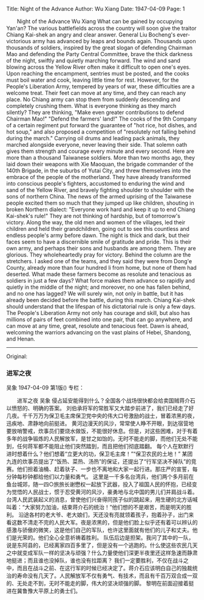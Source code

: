 Title: Night of the Advance
Author: Wu Xiang
Date: 1947-04-09
Page: 1

　　Night of the Advance
    Wu Xiang
    What can be gained by occupying Yan'an? The various battlefields across the country will soon give the traitor Chiang Kai-shek an angry and clear answer.
    General Liu Bocheng's ever-victorious army has advanced by leaps and bounds again. Thousands upon thousands of soldiers, inspired by the great slogan of defending Chairman Mao and defending the Party Central Committee, brave the thick darkness of the night, swiftly and quietly marching forward.
    The wind and sand blowing across the Yellow River often make it difficult to open one's eyes. Upon reaching the encampment, sentries must be posted, and the cooks must boil water and cook, leaving little time for rest. However, for the People's Liberation Army, tempered by years of war, these difficulties are a welcome treat. Their feet can move at any time, and they can reach any place. No Chiang army can stop them from suddenly descending and completely crushing them.
    What is everyone thinking as they march silently? They are thinking, "Make even greater contributions to defend Chairman Mao!" "Defend the farmers' land!"
    The cooks of the 9th Company of a certain regiment put forward the guarantee of "hot rice, hot dishes, and hot soup," and also proposed a competition of "resolutely not falling behind during the march." Carrying oil drums and leading pack animals, they marched alongside everyone, never leaving their side. That solemn oath gives them strength and courage every minute and every second.
    Here are more than a thousand Taiwanese soldiers. More than two months ago, they laid down their weapons with Xie Maoquan, the brigade commander of the 140th Brigade, in the suburbs of Yutai City, and threw themselves into the embrace of the people of the motherland. They have already transformed into conscious people's fighters, accustomed to enduring the wind and sand of the Yellow River, and bravely fighting shoulder to shoulder with the sons of northern China. The news of the armed uprising of the Taiwanese people excited them so much that they jumped up like children, shouting in broken Northern dialect: "Everyone work hard and keep it up to end Chiang Kai-shek's rule!" They are not thinking of hardship, but of tomorrow's victory.
    Along the way, the old men and women of the villages, led their children and held their grandchildren, going out to see this countless and endless people's army before dawn. The night is thick and dark, but their faces seem to have a discernible smile of gratitude and pride. This is their own army, and perhaps their sons and husbands are among them. They are glorious. They wholeheartedly pray for victory.
    Behind the column are the stretchers. I asked one of the teams, and they said they were from Dong'e County, already more than four hundred li from home, but none of them had deserted. What made these farmers become as resolute and tenacious as soldiers in just a few days? What force makes them advance so rapidly and quietly in the middle of the night; and moreover, no one has fallen behind, and no one has lagged?
    We will surely win, not only in battle, but it has already been decided before the battle, during this march. Chiang Kai-shek should understand that the lifespan of his dictatorial rule is only a few days. The People's Liberation Army not only has courage and skill, but also has millions of pairs of feet combined into one pair, that can go anywhere, and can move at any time, great, resolute and tenacious feet.
    Dawn is ahead, welcoming the warriors advancing on the vast plains of Hebei, Shandong, and Henan.



<hr /> 

Original: 


### 进军之夜
吴象
1947-04-09
第1版()
专栏：

　　进军之夜
    吴象
    侵占延安能得到什么？全国各个战场很快都会给卖国贼蒋介石以愤怒的、明确的答案。
    刘伯承将军的常胜军又大踏步前进了，我们已经走了好几夜。千千万万为保卫毛主席保卫党中央的伟大口号激励的战士，冒着浓黑的夜，迅疾地、肃静地向前挺进。
    黄河边漫天的风沙，常常使人睁不开眼，到达宿营地要放哨警戒，炊事员们要烧水做饭，不能很好休息。但是，对这些困难，对于有着多年的战争锻炼的人民解放军，是甘之如饴的。无时不能走的脚，而他们无处不能到，任何蒋军都不能阻止他们突然踏到，而且把他们彻底踏翻。
    每个人在默默行进时想着什么？他们想着“立更大的功，保卫毛主席！”“保卫农民的土地！”
    某团九连的炊事员提出了“饭热、菜热、汤热”的保证，还提出了“行军坚决不掉队”的竞赛。他们担着油桶、赶着驮子、一步也不离地和大家一起行进。那庄严的宣誓，每分钟每秒钟都给他们以力量和勇气。
    这里是一千多名台湾兵，他们两个多月前在鱼台城郊，随一四○旅旅长谢懋权一起放下武器，投入了祖国人民的怀抱，已经变为觉悟的人民战士，惯于忍受黄河的风沙，豪勇地与北中国的男儿们并肩战斗着。台湾人民武装起义的消息，曾使他们兴奋得同孩子似的跳起来，用生硬的北方话喊叫着：“大家努力加油，结束蒋介石的统治！”他们想的不是艰苦，而是明天的胜利。
    沿途各村的老大爷、老大娘们，天还没有亮就领着孩子，抱着孙子，出门来看这数不清走不完的人民大军。夜是浓黑的，但是他们脸上似乎还有着可以辨认的感激与骄傲的微笑，这是他们自己的军队，也许这里面就有他们的儿子和丈夫。他们是光荣的。他们全心全意祈祷着胜利。
    队伍后边是担架。我问了其中的一队，说是东阿县的，已经离家四百多里了，但是没有一个逃跑的。什么使这些农民几天之中就变成军队一样的坚决与顽强？什么力量使他们深更半夜里还这样急速而静肃地挺进；而且谁也没掉队，谁也没有拉距离？
    我们一定要胜利，不仅在战斗之中，而且在战斗之前、在这行军的时候已经决定了。蒋介石应该明白自己的独裁统治的寿命没有几天了。人民解放军不仅有勇气、有技术，而且有千百万双合成一双的、无处走不到，无时不能走的脚，伟大的坚决顽强的脚。
    黎明在前面迎接着挺进在冀鲁豫大平原上的勇士们。
